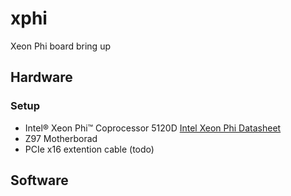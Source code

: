 # xphi
Xeon Phi board bring up

## Hardware

### Setup
 - Intel® Xeon Phi™ Coprocessor 5120D [Intel Xeon Phi Datasheet](http://www.intel.com/content/dam/www/public/us/en/documents/datasheets/xeon-phi-coprocessor-datasheet.pdf)
 - Z97 Motherborad
 - PCIe x16 extention cable (todo)

## Software

